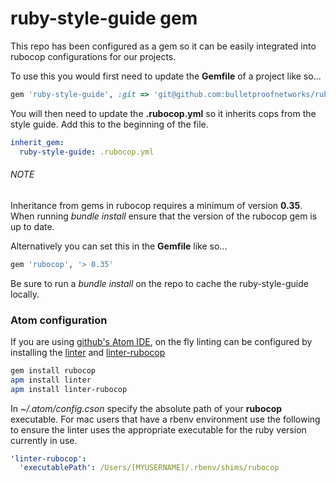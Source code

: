 # ruby-style-guide gem
This repo has been configured as a gem so it can be easily integrated into rubocop configurations for our projects.

To use this you would first need to update the **Gemfile** of a project like so...

```ruby
gem 'ruby-style-guide', :git => 'git@github.com:bulletproofnetworks/ruby-style-guide.git'
```

You will then need to update the **.rubocop.yml** so it inherits cops from the style guide. Add this to the beginning of the file.

```yaml
inherit_gem:
  ruby-style-guide: .rubocop.yml
```

###### NOTE
Inheritance from gems in rubocop requires a minimum of version **0.35**. When running *bundle install* ensure that the version of the rubocop gem is up to date.

Alternatively you can set this in the **Gemfile** like so...

```ruby
gem 'rubocop', '> 0.35'
```

Be sure to run a *bundle install* on the repo to cache the ruby-style-guide locally.

### Atom configuration
If you are using [github's Atom IDE](https://atom.io), on the fly linting can be configured by installing the [linter](https://atom.io/packages/linter) and [linter-rubocop](https://atom.io/packages/linter-rubocop)

```bash
gem install rubocop
apm install linter
apm install linter-rubocop
```

In *~/.atom/config.cson* specify the absolute path of your **rubocop** executable. For mac users that have a rbenv environment use the following to ensure the linter uses the appropriate executable for the ruby version currently in use.

```yaml
'linter-rubocop':
  'executablePath': /Users/[MYUSERNAME]/.rbenv/shims/rubocop
```
